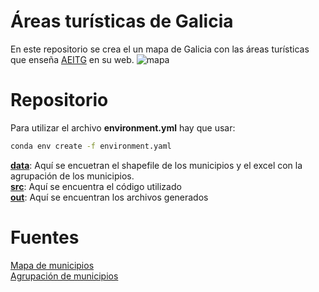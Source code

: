 # Áreas turísticas de Galicia

En este repositorio se crea el un mapa de Galicia con las áreas turísticas que enseña [AEITG](https://aei.turismo.gal/es/portada) en su web.
![mapa](https://aei.turismo.gal/osdam/filestore/5/0/1/9/2_009f0b6c49152b7/50192scr_17eab49f7d0c570.jpg)


# Repositorio
Para utilizar el archivo **environment.yml** hay que usar:
```sh
conda env create -f environment.yaml
```
[**data**](./data): Aquí se encuetran el shapefile de los municipios y el excel con la agrupación de los municipios.   
[**src**](./src): Aquí se encuentra el código utilizado   
[**out**](./out): Aquí se encuentran los archivos generados

# Fuentes
[Mapa de municipios](https://opendata.esri.es/datasets/53229f5912e04f1ba6dddb70a5abeb72_0/explore?location=37.043808%2C9.456355%2C5.62)   
[Agrupación de municipios](https://aei.turismo.gal/osdam/filestore/5/0/1/9/3_985604b31214d44/50193_8913d029d25d9f2.xls)